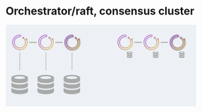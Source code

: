 # Orchestrator/raft, consensus cluster

![orchestrator HA via raft](images/orchestrator-ha--raft.png)
